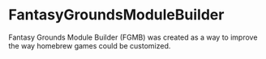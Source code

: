 # FantasyGroundsModuleBuilder
Fantasy Grounds Module Builder (FGMB) was created as a way to improve the way homebrew games could be customized.
